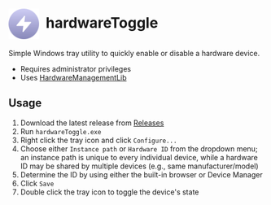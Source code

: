 # <img src="Resources/AppIcon.svg" height="60" valign="middle" />&nbsp; hardwareToggle
Simple Windows tray utility to quickly enable or disable a hardware device.
* Requires administrator privileges
* Uses [HardwareManagementLib](https://github.com/EncryptedCurse/HardwareManagementLib)


## Usage
1. Download the latest release from [Releases](https://github.com/EncryptedCurse/hardwareToggle/releases/latest)
2. Run `hardwareToggle.exe`
3. Right click the tray icon and click `Configure...`
4. Choose either `Instance path` or `Hardware ID` from the dropdown menu; an instance path is unique to every individual device, while a hardware ID may be shared by multiple devices (e.g., same manufacturer/model)
5. Determine the ID by using either the built-in browser or Device Manager
6. Click `Save`
7. Double click the tray icon to toggle the device's state
